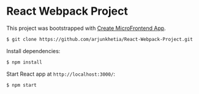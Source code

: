 # React Webpack Project

This project was bootstrapped with [Create MicroFrontend App](https://github.com/jherr/create-mf-app).

```bash
$ git clone https://github.com/arjunkhetia/React-Webpack-Project.git
```

Install dependencies:

```bash
$ npm install
```

Start React app at `http://localhost:3000/`:

```bash
$ npm start
```
